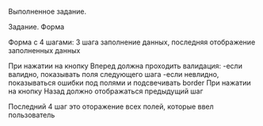 Выполненное задание.

Задание. Форма

Форма с 4 шагами: 3 шага заполнение данных, последняя отображение заполненныx данных

При нажатии на кнопку Вперед должна проходить валидация:
-если валидно, показывать поля следующего шага
-если невлидно, показываться ошибки под полями и подсвечивать border
При нажатии на кнопку Назад должно отображаться предыдущий шаг

Последний 4 шаг это оторажение всех полей, которые ввел пользователь
